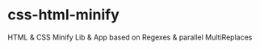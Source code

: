 # css-html-minify
HTML &amp; CSS Minify Lib &amp; App based on Regexes &amp; parallel MultiReplaces
